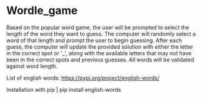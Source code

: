 # Wordle_game

Based on the popular word game, the user will be prompted to select the length of the word they want to guess. The computer will randomly select a word of that length and prompt the user to begin guessing. After each guess, the computer will update the provided solution with either the letter in the correct spot or '\_', along with the available letters that may not have been in the correct spots and previous guesses. All words will be validated against word length.

List of english words: https://pypi.org/project/english-words/

Installation with pip | pip install english-words
